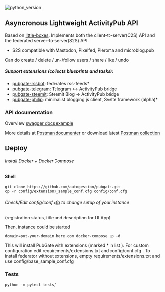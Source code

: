 ![python_version](https://img.shields.io/badge/python-3.7-blue.svg)

## Asyncronous Lightweight ActivityPub API
Based on [little-boxes](https://github.com/tsileo/little-boxes).
Implements both the client-to-server(C2S) API and the federated server-to-server(S2S) API.
 - S2S compatible with Mastodon, Pixelfed, Pleroma and microblog.pub

Can do create / delete / un-/follow users / share / like / undo

##### Support extensions (collects blueprints and tasks):

 - [pubgate-rssbot](https://github.com/autogestion/pubgate-rssbot):  federates rss-feeds*
 - [pubgate-telegram](https://github.com/autogestion/pubgate-telegram):  Telegram <-> ActivityPub bridge
 - [pubgate-steemit](https://github.com/autogestion/pubgate-steemit):  Steemit Blog -> ActivityPub bridge
 - [pubgate-philip](https://github.com/autogestion/pubgate-philip):  minimalist blogging js client, Svelte framework (alpha)*

### API documentation
Overview [swagger docs example](http://pubgate.autogestion.org/swagger)

More details at [Postman documenter](https://documenter.getpostman.com/view/4625755/RzZCFdXv) or download latest [Postman collection](https://github.com/autogestion/pubgate/blob/master/pubgate.postman_collection.json)

## Deploy
###### Install Docker + Docker Compose
#### Shell
```
git clone https://github.com/autogestion/pubgate.git
cp -r config/extensions_sample_conf.cfg config/conf.cfg
```
###### Check/Edit config/conf.cfg to change setup of your instance 
(registration status, title and description for UI App)

Then, instance could be started
```
domain=put-your-domain-here.com docker-compose up -d
```

This will install PubGate with extensions (marked * in list ). 
For custom configuration edit requirements/extensions.txt and config/conf.cfg . 
To install federator without extensions, empty requirements/extensions.txt and use 
config/base_sample_conf.cfg

### Tests

```
python -m pytest tests/
```
